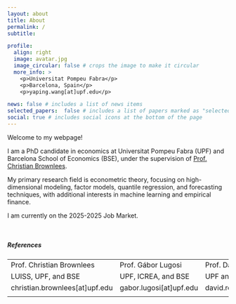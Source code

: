 ```yaml
---
layout: about
title: About
permalink: /
subtitle: 

profile:
  align: right
  image: avatar.jpg
  image_circular: false # crops the image to make it circular
  more_info: >
    <p>Universitat Pompeu Fabra</p>
    <p>Barcelona, Spain</p>
    <p>yaping.wang[at]upf.edu</p>

news: false # includes a list of news items
selected_papers:  false # includes a list of papers marked as "selected={true}"
social: true # includes social icons at the bottom of the page
---
```


Welcome to my webpage!

I am a PhD candidate in economics at Universitat Pompeu Fabra (UPF) and Barcelona School of Economics (BSE), under the supervision of [Prof. Christian Brownlees](https://ctbrownlees.github.io/).

My primary research field is econometric theory, focusing on high-dimensional modeling, factor models, quantile regression, and forecasting techniques, with additional interests in machine learning and empirical finance.

I am currently on the 2025-2025 Job Market.



&nbsp;



##### References 

|                                |                         |                          |
| ------------------------------ | ----------------------- | ------------------------ |
| Prof. Christian Brownlees      | Prof. Gábor Lugosi      | Prof. David Rossell      |
| LUISS, UPF, and BSE            | UPF, ICREA, and BSE     | UPF and BSE              |
| christian.brownlees[at]upf.edu | gabor.lugosi[at]upf.edu | david.rossell[at]upf.edu |
|                                |                         |                          |

